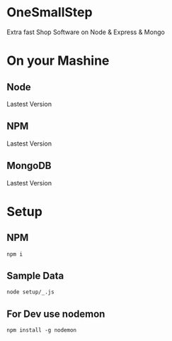 # OneSmallStep

Extra fast Shop Software on Node & Express & Mongo

# On your Mashine

## Node

Lastest Version

## NPM

Lastest Version

## MongoDB

Lastest Version

# Setup

## NPM

```
npm i
```

## Sample Data

```
node setup/_.js
```

## For Dev use nodemon

```
npm install -g nodemon
```
